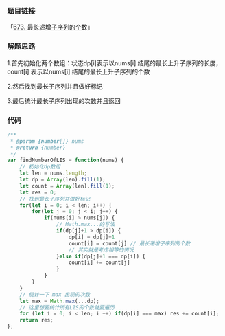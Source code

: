 ### 题目链接

「[673. 最长递增子序列的个数](https://leetcode.cn/problems/number-of-longest-increasing-subsequence/)」

### 解题思路

1.首先初始化两个数组：状态dp[i]表示以nums[i] 结尾的最长上升子序列的长度，count[i] 表示以nums[i] 结尾的最长上升子序列的个数

2.然后找到最长子序列并且做好标记

3.最后统计最长子序列出现的次数并且返回

### 代码

```javascript
/**
 * @param {number[]} nums
 * @return {number}
 */
var findNumberOfLIS = function(nums) {
    // 初始化dp数组
    let len = nums.length;
    let dp = Array(len).fill(1);
    let count = Array(len).fill(1);
    let res = 0;
    // 找到最长子序列并做好标记
    for(let i = 0; i < len; i++) {
        for(let j = 0; j < i; j++) {
            if(nums[i] > nums[j]) {
                // Math.max...的写法
                if(dp[j]+1 > dp[i]) {
                    dp[i] = dp[j]+1
                    count[i] = count[j] // 最长递增子序列的个数
                    // 其实就是考虑相等的情况
                }else if(dp[j]+1 === dp[i]) {
                    count[i] += count[j]
                }
            }
        }
    }
    // 统计一下 max 出现的次数
    let max = Math.max(...dp);
    // 这里想要统计所有LIS的个数就要遍历
    for (let i = 0; i < len; i ++) if(dp[i] === max) res += count[i];
    return res;
};
```

